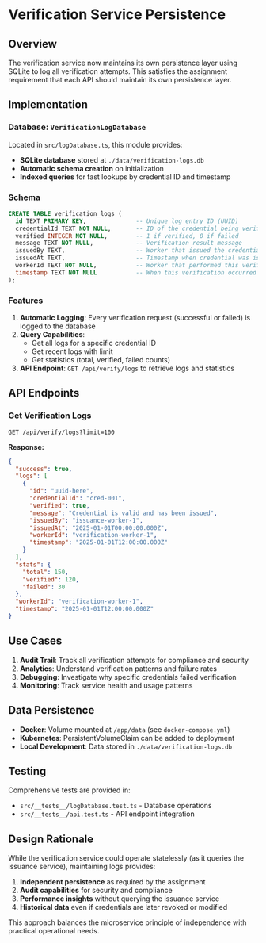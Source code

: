 # Verification Service Persistence

## Overview

The verification service now maintains its own persistence layer using SQLite to log all verification attempts. This satisfies the assignment requirement that each API should maintain its own persistence layer.

## Implementation

### Database: `VerificationLogDatabase`

Located in `src/logDatabase.ts`, this module provides:

- **SQLite database** stored at `./data/verification-logs.db`
- **Automatic schema creation** on initialization
- **Indexed queries** for fast lookups by credential ID and timestamp

### Schema

```sql
CREATE TABLE verification_logs (
  id TEXT PRIMARY KEY,              -- Unique log entry ID (UUID)
  credentialId TEXT NOT NULL,       -- ID of the credential being verified
  verified INTEGER NOT NULL,        -- 1 if verified, 0 if failed
  message TEXT NOT NULL,            -- Verification result message
  issuedBy TEXT,                    -- Worker that issued the credential (if found)
  issuedAt TEXT,                    -- Timestamp when credential was issued (if found)
  workerId TEXT NOT NULL,           -- Worker that performed this verification
  timestamp TEXT NOT NULL           -- When this verification occurred
);
```

### Features

1. **Automatic Logging**: Every verification request (successful or failed) is logged to the database
2. **Query Capabilities**:
   - Get all logs for a specific credential ID
   - Get recent logs with limit
   - Get statistics (total, verified, failed counts)
3. **API Endpoint**: `GET /api/verify/logs` to retrieve logs and statistics

## API Endpoints

### Get Verification Logs

```http
GET /api/verify/logs?limit=100
```

**Response:**
```json
{
  "success": true,
  "logs": [
    {
      "id": "uuid-here",
      "credentialId": "cred-001",
      "verified": true,
      "message": "Credential is valid and has been issued",
      "issuedBy": "issuance-worker-1",
      "issuedAt": "2025-01-01T00:00:00.000Z",
      "workerId": "verification-worker-1",
      "timestamp": "2025-01-01T12:00:00.000Z"
    }
  ],
  "stats": {
    "total": 150,
    "verified": 120,
    "failed": 30
  },
  "workerId": "verification-worker-1",
  "timestamp": "2025-01-01T12:00:00.000Z"
}
```

## Use Cases

1. **Audit Trail**: Track all verification attempts for compliance and security
2. **Analytics**: Understand verification patterns and failure rates
3. **Debugging**: Investigate why specific credentials failed verification
4. **Monitoring**: Track service health and usage patterns

## Data Persistence

- **Docker**: Volume mounted at `/app/data` (see `docker-compose.yml`)
- **Kubernetes**: PersistentVolumeClaim can be added to deployment
- **Local Development**: Data stored in `./data/verification-logs.db`

## Testing

Comprehensive tests are provided in:
- `src/__tests__/logDatabase.test.ts` - Database operations
- `src/__tests__/api.test.ts` - API endpoint integration

## Design Rationale

While the verification service could operate statelessly (as it queries the issuance service), maintaining logs provides:

1. **Independent persistence** as required by the assignment
2. **Audit capabilities** for security and compliance
3. **Performance insights** without querying the issuance service
4. **Historical data** even if credentials are later revoked or modified

This approach balances the microservice principle of independence with practical operational needs.

